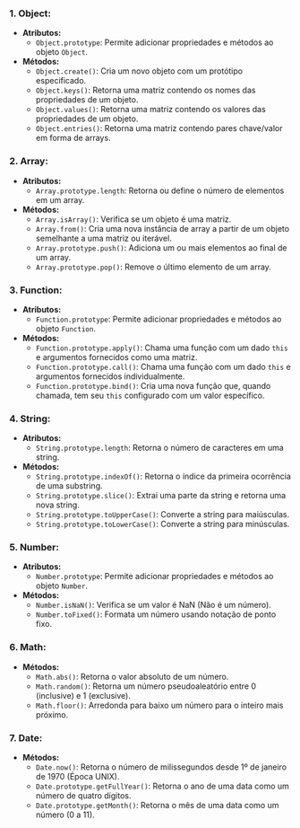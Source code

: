 ### **1. Object:**
- **Atributos:**
  - `Object.prototype`: Permite adicionar propriedades e métodos ao objeto `Object`.
- **Métodos:**
  - `Object.create()`: Cria um novo objeto com um protótipo especificado.
  - `Object.keys()`: Retorna uma matriz contendo os nomes das propriedades de um objeto.
  - `Object.values()`: Retorna uma matriz contendo os valores das propriedades de um objeto.
  - `Object.entries()`: Retorna uma matriz contendo pares chave/valor em forma de arrays.

### **2. Array:**
- **Atributos:**
  - `Array.prototype.length`: Retorna ou define o número de elementos em um array.
- **Métodos:**
  - `Array.isArray()`: Verifica se um objeto é uma matriz.
  - `Array.from()`: Cria uma nova instância de array a partir de um objeto semelhante a uma matriz ou iterável.
  - `Array.prototype.push()`: Adiciona um ou mais elementos ao final de um array.
  - `Array.prototype.pop()`: Remove o último elemento de um array.

### **3. Function:**
- **Atributos:**
  - `Function.prototype`: Permite adicionar propriedades e métodos ao objeto `Function`.
- **Métodos:**
  - `Function.prototype.apply()`: Chama uma função com um dado `this` e argumentos fornecidos como uma matriz.
  - `Function.prototype.call()`: Chama uma função com um dado `this` e argumentos fornecidos individualmente.
  - `Function.prototype.bind()`: Cria uma nova função que, quando chamada, tem seu `this` configurado com um valor específico.

### **4. String:**
- **Atributos:**
  - `String.prototype.length`: Retorna o número de caracteres em uma string.
- **Métodos:**
  - `String.prototype.indexOf()`: Retorna o índice da primeira ocorrência de uma substring.
  - `String.prototype.slice()`: Extrai uma parte da string e retorna uma nova string.
  - `String.prototype.toUpperCase()`: Converte a string para maiúsculas.
  - `String.prototype.toLowerCase()`: Converte a string para minúsculas.

### **5. Number:**
- **Atributos:**
  - `Number.prototype`: Permite adicionar propriedades e métodos ao objeto `Number`.
- **Métodos:**
  - `Number.isNaN()`: Verifica se um valor é NaN (Não é um número).
  - `Number.toFixed()`: Formata um número usando notação de ponto fixo.

### **6. Math:**
- **Métodos:**
  - `Math.abs()`: Retorna o valor absoluto de um número.
  - `Math.random()`: Retorna um número pseudoaleatório entre 0 (inclusive) e 1 (exclusive).
  - `Math.floor()`: Arredonda para baixo um número para o inteiro mais próximo.

### **7. Date:**
- **Métodos:**
  - `Date.now()`: Retorna o número de milissegundos desde 1º de janeiro de 1970 (Época UNIX).
  - `Date.prototype.getFullYear()`: Retorna o ano de uma data como um número de quatro dígitos.
  - `Date.prototype.getMonth()`: Retorna o mês de uma data como um número (0 a 11).
